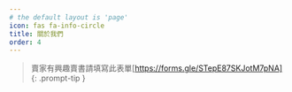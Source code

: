 ```yaml
---
# the default layout is 'page'
icon: fas fa-info-circle
title: 關於我們
order: 4
---
```


> 賣家有興趣賣書請填寫此表單[https://forms.gle/STepE87SKJotM7pNA]
{: .prompt-tip }
